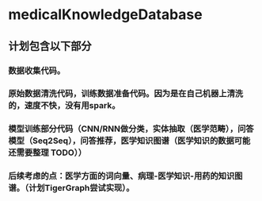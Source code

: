 # medicalKnowledgeDatabase

## 计划包含以下部分
### 数据收集代码。
### 原始数据清洗代码，训练数据准备代码。因为是在自己机器上清洗的，速度不快，没有用spark。
### 模型训练部分代码（CNN/RNN做分类，实体抽取（医学范畴），问答模型（Seq2Seq），问答推荐，医学知识图谱（医学知识的数据可能还需要整理 TODO））
### 后续考虑的点：医学方面的词向量、病理-医学知识-用药的知识图谱。（计划TigerGraph尝试实现）。

